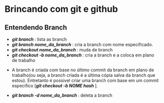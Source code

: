 # Brincando com git e github

## Entendendo Branch
-  <b><i> git branch </i></b>: lista as branch 
-  <b><i>git branch nome_da_branch </i></b>: cria a branch com nome especificado.
-  <b><i>git checkout nome_da_branch </i></b>: muda de branch
-  <b><i>git checkout -b nome_da_branch </i></b>: cria a branch e a coloca em plano de trabalho 

* A branch é criada com base no último commit da branch em plano de trabalho(ou seja, a branch criada é a última cópia salva da branch que estou). Entretanto é possivel criar uma branch com base em um commit especifico [<b><i>git checkout -b NOME hash </i></b>].

-  <b><i>git branch -d nome_da_branch </i></b>: deleta a branch
